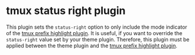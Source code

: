 # tmux status right plugin

This plugin sets the `status-right` option to only include the mode indicator of the [tmux prefix highlight plugin](https://github.com/tmux-plugins/tmux-prefix-highlight).
It is useful, if you want to override the `status-right` value set by your theme plugin.
Therefore, this plugin must be applied between the theme plugin and the [tmux prefix highlight plugin](https://github.com/tmux-plugins/tmux-prefix-highlight).
